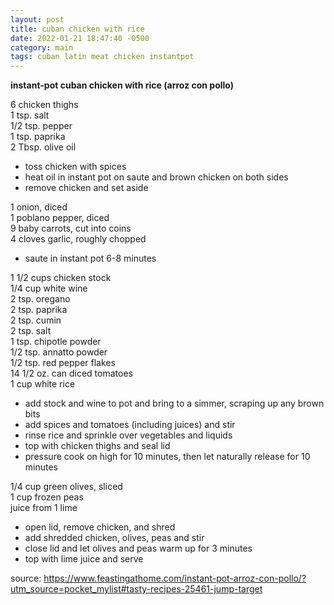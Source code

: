 ```yaml
---
layout: post
title: cuban chicken with rice
date: 2022-01-21 18:47:40 -0500
category: main
tags: cuban latin meat chicken instantpot
---
```

**instant-pot cuban chicken with rice (arroz con pollo)**

6 chicken thighs  
1 tsp. salt  
1/2 tsp. pepper  
1 tsp. paprika  
2 Tbsp. olive oil
* toss chicken with spices
* heat oil in instant pot on saute and brown chicken on both sides
* remove chicken and set aside

1 onion, diced  
1 poblano pepper, diced  
9 baby carrots, cut into coins  
4 cloves garlic, roughly chopped  
* saute in instant pot 6-8 minutes

1 1/2 cups chicken stock  
1/4 cup white wine  
2 tsp. oregano  
2 tsp. paprika  
2 tsp. cumin  
2 tsp. salt  
1 tsp. chipotle powder  
1/2 tsp. annatto powder  
1/2 tsp. red pepper flakes  
14 1/2 oz. can diced tomatoes  
1 cup white rice
* add stock and wine to pot and bring to a simmer, scraping up any brown bits
* add spices and tomatoes (including juices) and stir
* rinse rice and sprinkle over vegetables and liquids
* top with chicken thighs and seal lid
* pressure cook on high for 10 minutes, then let naturally release for 10 minutes

1/4 cup green olives, sliced  
1 cup frozen peas  
juice from 1 lime  
* open lid, remove chicken, and shred
* add shredded chicken, olives, peas and stir
* close lid and let olives and peas warm up for 3 minutes
* top with lime juice and serve

source: <https://www.feastingathome.com/instant-pot-arroz-con-pollo/?utm_source=pocket_mylist#tasty-recipes-25461-jump-target>
